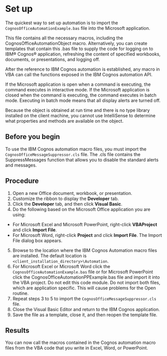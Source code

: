 # Set up

The quickest way to set up automation is to import the `CognosOfficeAutomationExample.bas` file into the Microsoft application.

This file contains all the necessary macros, including the CognosOfficeAutomationObject macro. Alternatively, you can create templates that contain this .bas file to supply the code for logging on to IBM® Cognos® application, refreshing the content of specified workbooks, documents, or presentations, and logging off.

After the reference to IBM Cognos automation is established, any macro in VBA can call the functions exposed in the IBM Cognos automation API.

If the Microsoft application is open when a command is executing, the command executes in interactive mode. If the Microsoft application is closed when the command is executing, the command executes in batch mode. Executing in batch mode means that all display alerts are turned off.

Because the object is obtained at run time and there is no type library installed on the client machine, you cannot use IntelliSense to determine what properties and methods are available on the object.

## Before you begin

To use the IBM Cognos automation macro files, you must import the `CognosOfficeMessageSuppressor.cls` file. The .cls file contains the SuppressMessages function that allows you to disable the standard alerts and messages.

## Procedure

1. Open a new Office document, workbook, or presentation.
2. Customize the ribbon to display the **Developer** tab.
3. Click the **Developer** tab, and then click **Visual Basic**.
4. Do the following based on the Microsoft Office application you are using:
  * For Microsoft Excel and Microsoft PowerPoint, right-click **VBAProject** and click **Import File**.
  * For Microsoft Word, right-click **Project** and click **Import File**.
The Import File dialog box appears.
5. Browse to the location where the IBM Cognos Automation macro files are installed.
The default location is `<client_installation_directory>\Automation`.
6. For Microsoft Excel or Microsoft Word click the `CognosOfficeAutomationExample.bas` file or for Microsoft PowerPoint click the CognosOfficeAutomationPPExample.bas file and import it into the VBA project.
Do not edit this code module. Do not import both files, which are application specific. This will cause problems for the Open routine.
7. Repeat steps 3 to 5 to import the `CognosOfficeMessageSuppressor.cls` file.
8. Close the Visual Basic Editor and return to the IBM Cognos application.
9. Save the file as a template, close it, and then reopen the template file.

## Results
You can now call the macros contained in the Cognos automation macro files from the VBA code that you write in Excel, Word, or PowerPoint.
